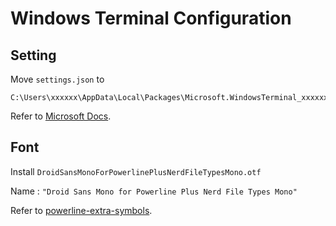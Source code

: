 # Windows Terminal Configuration

## Setting

Move `settings.json` to

```
C:\Users\xxxxxx\AppData\Local\Packages\Microsoft.WindowsTerminal_xxxxxxxxxx\LocalState\
```

Refer to [Microsoft Docs](https://docs.microsoft.com/zh-cn/windows/terminal/customize-settings/profile-settings).

## Font

Install `DroidSansMonoForPowerlinePlusNerdFileTypesMono.otf`

Name : `"Droid Sans Mono for Powerline Plus Nerd File Types Mono"`

Refer to [powerline-extra-symbols](https://github.com/ryanoasis/powerline-extra-symbols).